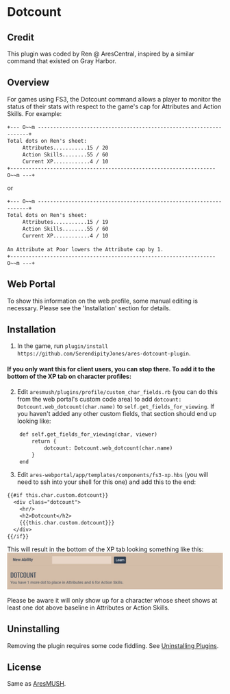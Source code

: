 # Dotcount

## Credit

This plugin was coded by Ren @ AresCentral, inspired by a similar command that existed on Gray Harbor.

## Overview

For games using FS3, the Dotcount command allows a player to monitor the status of their stats with respect to the game's cap for Attributes and Action Skills. For example:

    +--- O~~m -------------------------------------------------------------------+
    Total dots on Ren's sheet:
         Attributes...........15 / 20
         Action Skills........55 / 60
         Current XP............4 / 10
    +------------------------------------------------------------------- O~~m ---+

or

    +--- O~~m -------------------------------------------------------------------+
    Total dots on Ren's sheet:
         Attributes...........15 / 19
         Action Skills........55 / 60
         Current XP............4 / 10

    An Attribute at Poor lowers the Attribute cap by 1.
    +------------------------------------------------------------------- O~~m ---+
      

## Web Portal

To show this information on the web profile, some manual editing is necessary. Please see the 'Installation' section for details.


## Installation

1. In the game, run `plugin/install https://github.com/SerendipityJones/ares-dotcount-plugin`.

#### If you only want this for client users, you can stop there. To add it to the bottom of the XP tab on character profiles:

2. Edit `aresmush/plugins/profile/custom_char_fields.rb` (you can do this from the web portal's custom code area) to add `dotcount: Dotcount.web_dotcount(char.name)` to `self.get_fields_for_viewing`. If you haven't added any other custom fields, that section should end up looking like:

``` 
    def self.get_fields_for_viewing(char, viewer)
        return {
            dotcount: Dotcount.web_dotcount(char.name)
        }
    end
```

3. Edit `ares-webportal/app/templates/components/fs3-xp.hbs` (you will need to ssh into your shell for this one) and add this to the end:

```
{{#if this.char.custom.dotcount}}
  <div class="dotcount">
    <hr/>
    <h2>Dotcount</h2>
    {{{this.char.custom.dotcount}}}
  </div>
{{/if}}
```

This will result in the bottom of the XP tab looking something like this:
![picture of web dotcount](dotcount_web.jpg)

Please be aware it will only show up for a character whose sheet shows at least one dot above baseline in Attributes or Action Skills.

## Uninstalling

Removing the plugin requires some code fiddling.  See [Uninstalling Plugins](https://www.aresmush.com/tutorials/code/extras.html#uninstalling-plugins).


## License

Same as [AresMUSH](https://aresmush.com/license).
